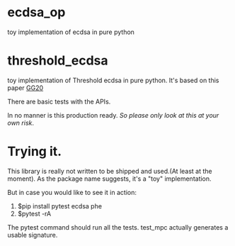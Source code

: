 # ecdsa_op
toy implementation of ecdsa in pure python

# threshold_ecdsa
toy implementation of Threshold ecdsa in pure python. It's based on this paper [GG20](https://eprint.iacr.org/2020/540.pdf)

There are basic tests with the APIs.

In no manner is this production ready. *So please only look at this at your own risk*.


# Trying it.
This library is really not written to be shipped and used.(At least at the moment).
As the package name suggests, it's a "toy" implementation.

But in case you would like to see it in action:
1. $pip install pytest ecdsa phe 
2. $pytest -rA

The pytest command should run all the tests. test_mpc actually generates a usable signature.

